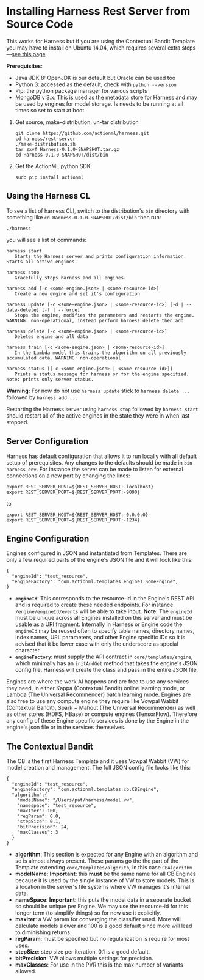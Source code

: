 # Installing Harness Rest Server from Source Code

This works for Harness but if you are using the Contextual Bandit Template you may have to install on Ubuntu 14.04, which requires several extra steps&mdash;[see this page](https://github.com/actionml/harness/blob/develop/rest-server/install_ubuntu_14.md)

**Prerequisites**:
    
 - Java JDK 8: OpenJDK is our default but Oracle can be used too
 - Python 3: accessed as the default, check with `python --version`
 - Pip: the python package manager for various scripts
 - MongoDB v 3.x: This is used as the metadata store for Harness and may be used by engines for model storage. Is needs to be running at all times so set to start at boot.

1. Get source, make-distribution, un-tar distribution

    ```
    git clone https://github.com/actionml/harness.git 
    cd harness/rest-server
    ./make-distribution.sh 
    tar zxvf Harness-0.1.0-SNAPSHOT.tar.gz
    cd Harness-0.1.0-SNAPSHOT/dist/bin
    ```

2. Get the ActionML python SDK

    ```
    sudo pip install actionml
    ```
    
## Using the Harness CL

To see a list of harness CLI, switch to the distribution's `bin` directory with something like `cd Harness-0.1.0-SNAPSHOT/dist/bin` then run:
    
```
./harness
```
    
you will see a list of commands:
    
```
harness start
   Starts the Harness server and prints configuration information. Starts all active engines.

harness stop
   Gracefully stops harness and all engines.

harness add [-c <some-engine.json> | <some-resource-id>]
   Create a new engine and set it's configuration

harness update [-c <some-engine.json> | <some-resource-id>] [-d | --data-delete] [-f | --force]
   Stops the engine, modifies the parameters and restarts the engine. WARNING: non-operational, instead perform harness delete then add

harness delete [-c <some-engine.json> | <some-resource-id>]
   Deletes engine and all data

harness train [-c <some-engine.json> | <some-resource-id>]
   In the Lambda model this trains the algorithm on all previously accumulated data. WARNING: non-operational.

harness status [[-c <some-engine.json> | <some-resource-id>]]
   Prints a status message for harness or for the engine specified. Note: prints only server status.
```
    
**Warning:** For now do not use `harness update` stick to `harness delete ...` followed by `harness add ...`
    

Restarting the Harness server using `harness stop` followed by `harness start` should restart all of the active engines in the state they were in when last stopped.

## Server Configuration

Harness has default configuration that allows it to run locally with all default setup of prerequisites. Any changes to the defaults should be made in `bin harness-env`. For instance the server can be made to listen for external connections on a new port by changing the lines:

```
export REST_SERVER_HOST=${REST_SERVER_HOST:-localhost}
export REST_SERVER_PORT=${REST_SERVER_PORT:-9090}
```

to 

```
export REST_SERVER_HOST=${REST_SERVER_HOST:-0.0.0.0}
export REST_SERVER_PORT=${REST_SERVER_PORT:-1234}
```

## Engine Configuration

Engines configured in JSON and instantiated from Templates. There are only a few required parts of the engine's JSON file and it will look like this:

```
{
  "engineId": "test_resource",
  "engineFactory": "com.actionml.templates.engine1.SomeEngine",
}
```

 - **`engineId`**: This corresponds to the resource-id in the Engine's REST API and is required to create these needed endpoints. For instance `/engine/engineId/events` will be able to take input. **Note**: The `engineId` must be unique across all Engines installed on this server and must be usable as a URI fragment. Internally in Harness or Engine code the `engineId` may be reused often to specify table names, directory names, index names, URL parameters, and other Engine specific IDs so it is advised that it be lower case with only the underscore as special character.
 - **`engineFactory`**: must supply the API contract in `core/templates/engine`, which minimally has an `initAndGet` method that takes the engine's JSON config file. Harness will create the class and pass in the entire JSON file.

Engines are where the work AI happens and are free to use any services they need, in either Kappa (Contextual Bandit) online learning mode, or Lambda (The Universal Recommender) batch learning mode. Engines are also free to use any compute engine they require like Vowpal Wabbit (Contextual Bandit), Spark + Mahout (The Universal Recommender) as well as other stores (HDFS, HBase) or compute engines (TensorFlow). Therefore any config of these Engine specific  services is done by the Engine in the engine's json file or in the services themselves.

## The Contextual Bandit

The CB is the first Harness Template and it uses Vowpal Wabbit (VW) for model creation and management. The full JSON config file looks like this:

```
{
  "engineId": "test_resource",
  "engineFactory": "com.actionml.templates.cb.CBEngine",
  "algorithm":{
    "modelName": "/Users/pat/harness/model.vw",
    "namespace": "test_resource",
    "maxIter": 100,
    "regParam": 0.0,
    "stepSize": 0.1,
    "bitPrecision": 24,
    "maxClasses": 3
  }
}
```

 - **algorithm**: This section is expected for any Engine with an algorithm and so is almost always present. These params go the the part of the Template extending `core/templates/algorith`, in this case `CBAlgorithm`
 - **modelName**: **Important**: this **must** be the same name for all CB Engines because it is used by the single instance of VW to store models. This is a location in the server's file systems where VW manages it's internal data.
 - **nameSpace**: **Important**: this puts the model data in a separate bucket so should be unique per Engine. We may use the resource-id for this longer term (to simplify things) so for now use it explicitly.
 - **maxIter**: a VW param for converging the classifier used. More will calculate models slower and 100 is a good default since more will lead to diminishing returns.
 - **regParam**: must be specified but no regularization is require for most uses.
 - **stepSize**: step size per iteration, 0.1 is a good default.
 - **bitPrecision**: VW allows multiple settings for precision.
 - **maxClasses**: For use in the PVR this is the max number of variants allowed.
